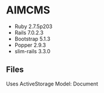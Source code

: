 # AIMCMS

* Ruby 2.7.5p203
* Rails 7.0.2.3
* Bootstrap 5.1.3
* Popper 2.9.3
* slim-rails 3.3.0

## Files
Uses ActiveStorage
Model: Document
